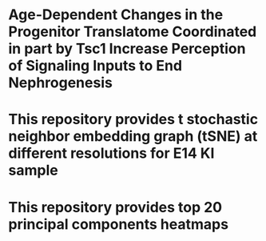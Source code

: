 # Age-Dependent Changes in the Progenitor Translatome Coordinated in part by Tsc1 Increase Perception of Signaling Inputs to End Nephrogenesis

# This repository provides t stochastic neighbor embedding graph (tSNE) at different resolutions for E14 KI sample

# This repository provides top 20 principal components heatmaps
